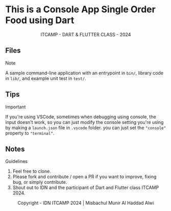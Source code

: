# This is a Console App Single Order Food using Dart

<p align="center">ITCAMP - DART & FLUTTER CLASS - 2024</p>

## Files

> [!NOTE]
> A sample command-line application with an entrypoint in `bin/`, library code in `lib/`, and example unit test in `test/`.

## Tips

> [!IMPORTANT]
> If you're using VSCode, sometimes when debugging using console, the input doesn't work, so you can just modify the console setting you're using by making a `launch.json` file in `.vscode` folder.
> you can just set the `"console"` property to `"terminal"`.

## Notes

Guidelines
1. Feel free to clone.
2. Please fork and contribute / open a PR if you want to improve, fixing bug, or simply contribute.
3. Shout out to IDN and the participant of Dart and Flutter class ITCAMP 2024.

<p align="center">Copyright - IDN ITCAMP 2024 | Misbachul Munir Al Haddad Alwi</p>